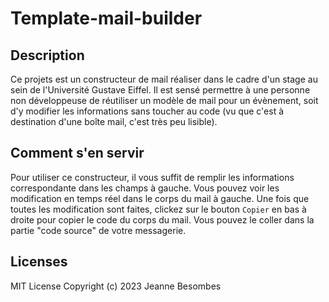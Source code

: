 # Template-mail-builder

## Description

Ce projets est un constructeur de mail réaliser dans le cadre d'un stage au sein de l'Université Gustave Eiffel. Il est sensé permettre à une personne non développeuse de réutiliser un modèle de mail pour un évènement, soit d'y modifier les informations sans toucher au code (vu que c'est à destination d'une boîte mail, c'est très peu lisible).

## Comment s'en servir

Pour utiliser ce constructeur, il vous suffit de remplir les informations correspondante dans les champs à gauche. Vous pouvez voir les modification en temps réel dans le corps du mail à gauche. Une fois que toutes les modification sont faites, clickez sur le bouton `Copier` en bas à droite pour copier le code du corps du mail. Vous pouvez le coller dans la partie "code source" de votre messagerie.

## Licenses

MIT License
Copyright (c) 2023 Jeanne Besombes
